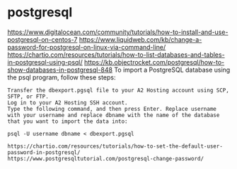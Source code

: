 # postgresql
https://www.digitalocean.com/community/tutorials/how-to-install-and-use-postgresql-on-centos-7
https://www.liquidweb.com/kb/change-a-password-for-postgresql-on-linux-via-command-line/
https://chartio.com/resources/tutorials/how-to-list-databases-and-tables-in-postgresql-using-psql/
https://kb.objectrocket.com/postgresql/how-to-show-databases-in-postgresql-848
To import a PostgreSQL database using the psql program, follow these steps:

    Transfer the dbexport.pgsql file to your A2 Hosting account using SCP, SFTP, or FTP.
    Log in to your A2 Hosting SSH account.
    Type the following command, and then press Enter. Replace username with your username and replace dbname with the name of the database that you want to import the data into:

    psql -U username dbname < dbexport.pgsql

    https://chartio.com/resources/tutorials/how-to-set-the-default-user-password-in-postgresql/
    https://www.postgresqltutorial.com/postgresql-change-password/
